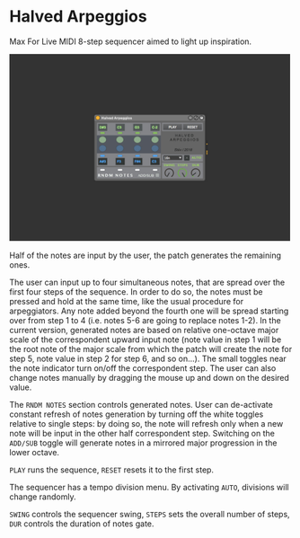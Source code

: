 # Halved Arpeggios

Max For Live MIDI 8-step sequencer aimed to light up inspiration.

<img src="https://github.com/stefanostev/Halved-Arpeggios/blob/master/screen.jpg" width="500">

Half of the notes are input by the user, the patch generates the remaining ones.

The user can input up to four simultaneous notes, that are spread over the first four steps of the sequence. In order to do so, the notes must be pressed and hold at the same time, like the usual procedure for arpeggiators. Any note added beyond the fourth one will be spread starting over from step 1 to 4 (i.e. notes 5-6 are going to replace notes 1-2). In the current version, generated notes are based on relative one-octave major scale of the correspondent upward input note (note value in step 1 will be the root note of the major scale from which the patch will create the note for step 5, note value in step 2 for step 6, and so on...). The small toggles near the note indicator turn on/off the correspondent step. The user can also change notes manually by dragging the mouse up and down on the desired value.

The `RNDM NOTES` section controls generated notes. User can de-activate constant refresh of notes generation by turning off the white toggles relative to single steps: by doing so, the note will refresh only when a new note will be input in the other half correspondent step. Switching on the `ADD/SUB` toggle will generate notes in a mirrored major progression in the lower octave.

`PLAY` runs the sequence, `RESET` resets it to the first step.

The sequencer has a tempo division menu. By activating `AUTO`, divisions will change randomly.

`SWING` controls the sequencer swing, `STEPS` sets the overall number of steps, `DUR` controls the duration of notes gate.
